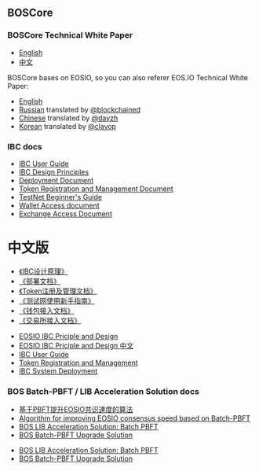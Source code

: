 BOSCore
------

### BOSCore Technical White Paper

- [English](BOSCoreTechnicalWhitePaper.md)
- [中文](BOSCoreTechnicalWhitePaper_zh.md) 

BOSCore bases on EOSIO, so you can also referer EOS.IO Technical White Paper:  
- [English](https://github.com/EOSIO/Documentation/blob/master/TechnicalWhitePaper.md)
- [Russian](https://github.com/EOSIO/Documentation/blob/master/ru-RU/TechnicalWhitePaper.md) translated by [@blockchained](https://steemit.com/@blockchained)
- [Chinese](https://github.com/EOSIO/Documentation/blob/master/zh-CN/TechnicalWhitePaper.md) translated by [@dayzh](https://steemit.com/@dayzh)
- [Korean](https://github.com/EOSIO/Documentation/blob/master/ko-KR/TechnicalWhitePaper.md) translated by [@clayop](https://steemit.com/@clayop)


### IBC docs

* [IBC User Guide](IBC/README.md)
* [IBC Design Principles](IBC/EOSIO_IBC_Priciple_and_Design.md)
* [Deployment Document](IBC/Deployment/README.md)
* [Token Registration and Management Document](IBC/Token_Registration_and_Management.md)
* [TestNet Beginner's Guide](IBC/BeginnerGuide/README.md)
* [Wallet Access document](IBC/WalletAccess/README.md)
* [Exchange Access Document](IBC/ExchangeAccess/README.md)

# 中文版

* [《IBC设计原理》](IBC/EOSIO_IBC_Priciple_and_Design_zh.md)
* [《部署文档》](IBC/Deployment/README_CN.md)
* [《Token注册及管理文档》](IBC/Token_Registration_and_Management.md)
* [《测试网使用新手指南》](IBC/BeginnerGuide/README_CN.md)
* [《钱包接入文档》](IBC/WalletAccess/README_CN.md)
* [《交易所接入文档》](IBC/ExchangeAccess/README_CN.md)

- [EOSIO IBC Priciple and Design](IBC/EOSIO_IBC_Priciple_and_Design.md)
- [EOSIO IBC Priciple and Design 中文](IBC/EOSIO_IBC_Priciple_and_Design_zh.md)
- [IBC User Guide](IBC/README.md)
- [Token Registration and Management](IBC/Token_Registration_and_Management.md)
- [IBC System Deployment](IBC/IBC_System_Deployment.md)


### BOS Batch-PBFT / LIB Acceleration Solution docs

* [基于PBFT提升EOSIO共识速度的算法](LIB/基于PBFT提升EOSIO共识速度的算法.md)
* [Algorithm for improving EOSIO consensus speed based on Batch-PBFT](LIB/Algorithm_for_improving_EOSIO_consensus_speed_based_on_Batch-PBFT.md)
* [BOS LIB Acceleration Solution: Batch PBFT](LIB/BOS_Batch_PBFT_I.md)
* [BOS Batch-PBFT Upgrade Solution](LIB/BOS_Batch_PBFT_II.md)

- [BOS LIB Acceleration Solution: Batch PBFT](LIB/BOS_Batch_PBFT_I.md)
- [BOS Batch-PBFT Upgrade Solution](LIB/BOS_Batch_PBFT_II.md)



